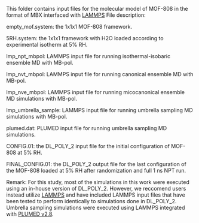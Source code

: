 This folder contains input files for the molecular model of MOF-808 in the format of MBX interfaced with [LAMMPS](https://github.com/lammps/lammps)
File description:

empty_mof.system: the 1x1x1 MOF-808 framework.

5RH.system: the 1x1x1 framework with H2O loaded according to experimental isotherm at 5% RH.

lmp_npt_mbpol: LAMMPS input file for running isothermal-isobaric ensemble MD with MB-pol.

lmp_nvt_mbpol: LAMMPS input file for running canonical ensemble MD with MB-pol.

lmp_nve_mbpol: LAMMPS input file for running micocanonical ensemble MD simulations with MB-pol.

lmp_umbrella_sample: LAMMPS input file for running umbrella sampling MD simulations with MB-pol.

plumed.dat: PLUMED input file for running umbrella sampling MD simulations.

CONFIG.01: the DL_POLY_2 input file for the initial configuration of MOF-808 at 5% RH.

FINAL_CONFIG.01: the DL_POLY_2 output file for the last configuration of the MOF-808 loaded at 5% RH after randomization and full 1 ns NPT run.


Remark:
For this study, most of the simulations in this work were executed using an in-house version of DL_POLY_2. However, we reccomend users instead utilize [LAMMPS](https://github.com/lammps/lammps) and have included LAMMPS input files that have been tested to perform identically to simulations done in DL_POLY_2. Umbrella sampling simulations were executed using LAMMPS integrated with [PLUMED v2.8](https://github.com/plumed/plumed2).
